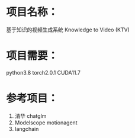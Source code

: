 # 项目名称：
基于知识的视频生成系统 Knowledge to Video (KTV) 

# 项目需要：
python3.8
torch2.0.1
CUDA11.7

# 参考项目：
1. 清华 chatglm
2. Modelscope motionagent
3. langchain
